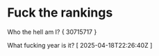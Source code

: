 # Fuck the rankings

Who the hell am I?
{ 30715717 }

What fucking year is it?
[ 2025-04-18T22:26:40Z ]
